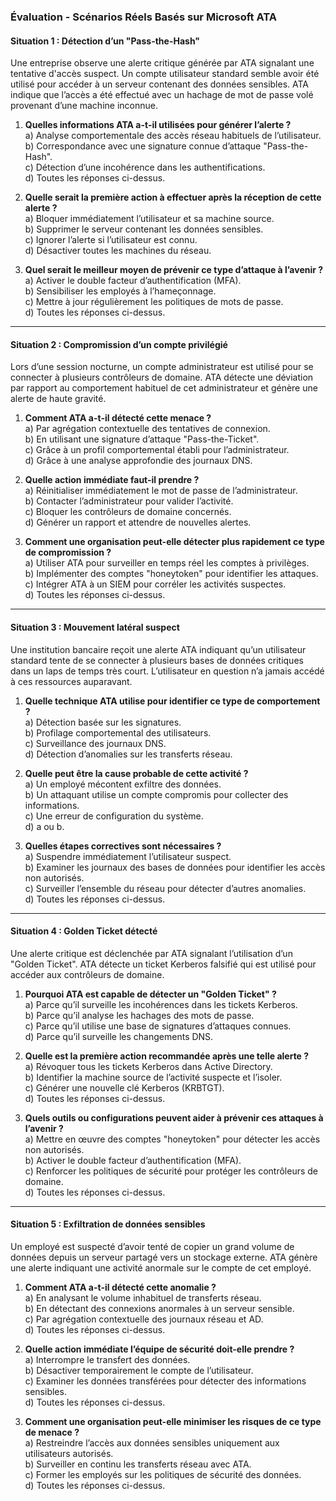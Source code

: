 
### **Évaluation - Scénarios Réels Basés sur Microsoft ATA**

#### **Situation 1 : Détection d’un "Pass-the-Hash"**
Une entreprise observe une alerte critique générée par ATA signalant une tentative d'accès suspect. Un compte utilisateur standard semble avoir été utilisé pour accéder à un serveur contenant des données sensibles. ATA indique que l’accès a été effectué avec un hachage de mot de passe volé provenant d’une machine inconnue.

1. **Quelles informations ATA a-t-il utilisées pour générer l’alerte ?**  
   a) Analyse comportementale des accès réseau habituels de l’utilisateur.  
   b) Correspondance avec une signature connue d’attaque "Pass-the-Hash".  
   c) Détection d’une incohérence dans les authentifications.  
   d) Toutes les réponses ci-dessus.

2. **Quelle serait la première action à effectuer après la réception de cette alerte ?**  
   a) Bloquer immédiatement l’utilisateur et sa machine source.  
   b) Supprimer le serveur contenant les données sensibles.  
   c) Ignorer l’alerte si l’utilisateur est connu.  
   d) Désactiver toutes les machines du réseau.

3. **Quel serait le meilleur moyen de prévenir ce type d’attaque à l’avenir ?**  
   a) Activer le double facteur d’authentification (MFA).  
   b) Sensibiliser les employés à l’hameçonnage.  
   c) Mettre à jour régulièrement les politiques de mots de passe.  
   d) Toutes les réponses ci-dessus.

---

#### **Situation 2 : Compromission d’un compte privilégié**
Lors d’une session nocturne, un compte administrateur est utilisé pour se connecter à plusieurs contrôleurs de domaine. ATA détecte une déviation par rapport au comportement habituel de cet administrateur et génère une alerte de haute gravité.

1. **Comment ATA a-t-il détecté cette menace ?**  
   a) Par agrégation contextuelle des tentatives de connexion.  
   b) En utilisant une signature d’attaque "Pass-the-Ticket".  
   c) Grâce à un profil comportemental établi pour l’administrateur.  
   d) Grâce à une analyse approfondie des journaux DNS.

2. **Quelle action immédiate faut-il prendre ?**  
   a) Réinitialiser immédiatement le mot de passe de l’administrateur.  
   b) Contacter l’administrateur pour valider l’activité.  
   c) Bloquer les contrôleurs de domaine concernés.  
   d) Générer un rapport et attendre de nouvelles alertes.

3. **Comment une organisation peut-elle détecter plus rapidement ce type de compromission ?**  
   a) Utiliser ATA pour surveiller en temps réel les comptes à privilèges.  
   b) Implémenter des comptes "honeytoken" pour identifier les attaques.  
   c) Intégrer ATA à un SIEM pour corréler les activités suspectes.  
   d) Toutes les réponses ci-dessus.

---

#### **Situation 3 : Mouvement latéral suspect**
Une institution bancaire reçoit une alerte ATA indiquant qu’un utilisateur standard tente de se connecter à plusieurs bases de données critiques dans un laps de temps très court. L’utilisateur en question n’a jamais accédé à ces ressources auparavant.

1. **Quelle technique ATA utilise pour identifier ce type de comportement ?**  
   a) Détection basée sur les signatures.  
   b) Profilage comportemental des utilisateurs.  
   c) Surveillance des journaux DNS.  
   d) Détection d’anomalies sur les transferts réseau.

2. **Quelle peut être la cause probable de cette activité ?**  
   a) Un employé mécontent exfiltre des données.  
   b) Un attaquant utilise un compte compromis pour collecter des informations.  
   c) Une erreur de configuration du système.  
   d) a ou b.

3. **Quelles étapes correctives sont nécessaires ?**  
   a) Suspendre immédiatement l’utilisateur suspect.  
   b) Examiner les journaux des bases de données pour identifier les accès non autorisés.  
   c) Surveiller l’ensemble du réseau pour détecter d’autres anomalies.  
   d) Toutes les réponses ci-dessus.

---

#### **Situation 4 : Golden Ticket détecté**
Une alerte critique est déclenchée par ATA signalant l’utilisation d’un "Golden Ticket". ATA détecte un ticket Kerberos falsifié qui est utilisé pour accéder aux contrôleurs de domaine.

1. **Pourquoi ATA est capable de détecter un "Golden Ticket" ?**  
   a) Parce qu’il surveille les incohérences dans les tickets Kerberos.  
   b) Parce qu’il analyse les hachages des mots de passe.  
   c) Parce qu’il utilise une base de signatures d’attaques connues.  
   d) Parce qu’il surveille les changements DNS.

2. **Quelle est la première action recommandée après une telle alerte ?**  
   a) Révoquer tous les tickets Kerberos dans Active Directory.  
   b) Identifier la machine source de l’activité suspecte et l’isoler.  
   c) Générer une nouvelle clé Kerberos (KRBTGT).  
   d) Toutes les réponses ci-dessus.

3. **Quels outils ou configurations peuvent aider à prévenir ces attaques à l’avenir ?**  
   a) Mettre en œuvre des comptes "honeytoken" pour détecter les accès non autorisés.  
   b) Activer le double facteur d’authentification (MFA).  
   c) Renforcer les politiques de sécurité pour protéger les contrôleurs de domaine.  
   d) Toutes les réponses ci-dessus.

---

#### **Situation 5 : Exfiltration de données sensibles**
Un employé est suspecté d’avoir tenté de copier un grand volume de données depuis un serveur partagé vers un stockage externe. ATA génère une alerte indiquant une activité anormale sur le compte de cet employé.

1. **Comment ATA a-t-il détecté cette anomalie ?**  
   a) En analysant le volume inhabituel de transferts réseau.  
   b) En détectant des connexions anormales à un serveur sensible.  
   c) Par agrégation contextuelle des journaux réseau et AD.  
   d) Toutes les réponses ci-dessus.

2. **Quelle action immédiate l’équipe de sécurité doit-elle prendre ?**  
   a) Interrompre le transfert des données.  
   b) Désactiver temporairement le compte de l’utilisateur.  
   c) Examiner les données transférées pour détecter des informations sensibles.  
   d) Toutes les réponses ci-dessus.

3. **Comment une organisation peut-elle minimiser les risques de ce type de menace ?**  
   a) Restreindre l’accès aux données sensibles uniquement aux utilisateurs autorisés.  
   b) Surveiller en continu les transferts réseau avec ATA.  
   c) Former les employés sur les politiques de sécurité des données.  
   d) Toutes les réponses ci-dessus.
